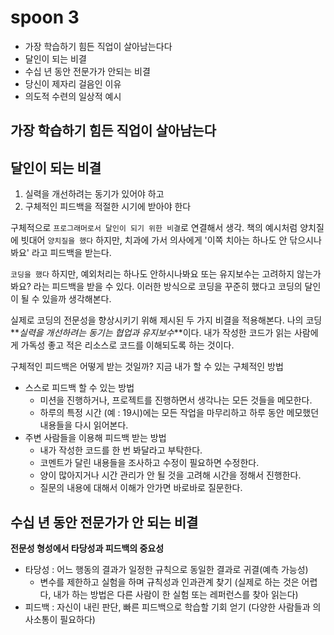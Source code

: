 # spoon 3

- 가장 학습하기 힘든 직업이 살아남는다다
- 달인이 되는 비결
- 수십 년 동안 전문가가 안되는 비결
- 당신이 제자리 걸음인 이유
- 의도적 수련의 일상적 예시

## 가장 학습하기 힘든 직업이 살아남는다

## 달인이 되는 비결

1. 실력을 개선하려는 동기가 있어야 하고
2. 구체적인 피드백을 적절한 시기에 받아야 한다

구체적으로 `프로그래머로서 달인이 되기 위한 비결`로 연결해서 생각. 책의 예시처럼 양치질에 빗대어 `양치질을 했다` 하지만, 치과에 가서 의사에게 '이쪽 치아는 하나도 안 닦으시나봐요' 라고 피드백을 받는다.

`코딩을 했다` 하지만, 예외처리는 하나도 안하시나봐요 또는 유지보수는 고려하지 않는가 봐요? 라는 피드백을 받을 수 있다. 이러한 방식으로 코딩을 꾸준히 했다고 코딩의 달인이 될 수 있을까 생각해본다.

실제로 코딩의 전문성을 향상시키기 위해 제시된 두 가지 비결을 적용해본다. 나의 코딩 **_실력을 개선하려는 동기는 협업과 유지보수_**이다. 내가 작성한 코드가 읽는 사람에게 가독성 좋고 적은 리소스로 코드를 이해되도록 하는 것이다.

구체적인 피드백은 어떻게 받는 것일까? 지금 내가 할 수 있는 구체적인 방법
- 스스로 피드백 할 수 있는 방법
  - 미션을 진행하거나, 프로젝트를 진행하면서 생각나는 모든 것들을 메모한다.
  - 하루의 특정 시간 (예 : 19시)에는 모든 작업을 마무리하고 하루 동안 메모했던 내용들을 다시 읽어본다.
- 주변 사람들을 이용해 피드백 받는 방법
  - 내가 작성한 코드를 한 번 봐달라고 부탁한다.
  - 코멘트가 달린 내용들을 조사하고 수정이 필요하면 수정한다.
  - 양이 많아지거나 시간 관리가 안 될 것을 고려해 시간을 정해서 진행한다.
  - 질문의 내용에 대해서 이해가 안가면 바로바로 질문한다.

## 수십 년 동안 전문가가 안 되는 비결
**전문성 형성에서 타당성과 피드백의 중요성**

- 타당성 : 어느 행동의 결과가 일정한 규칙으로 동일한 결과로 귀결(예측 가능성)
  - 변수를 제한하고 실험을 하며 규칙성과 인과관계 찾기 (실제로 하는 것은 어렵다, 내가 하는 방법은 다른 사람이 한 실험 또는 레퍼런스를 찾아 읽는다)
- 피드백 : 자신이 내린 판단, 빠른 피드백으로 학습할 기회 얻기 (다양한 사람들과 의사소통이 필요하다)

